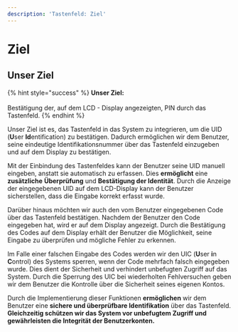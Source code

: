 ```yaml
---
description: 'Tastenfeld: Ziel'
---
```


# Ziel

## Unser Ziel

{% hint style="success" %}
**Unser Ziel:**\
\
Bestätigung der, auf dem LCD - Display angezeigten, PIN durch das Tastenfeld.
{% endhint %}

Unser Ziel ist es, das Tastenfeld in das System zu integrieren, um die UID (**U**ser **Id**entification) zu bestätigen. Dadurch ermöglichen wir dem Benutzer, seine eindeutige Identifikationsnummer über das Tastenfeld einzugeben und auf dem Display zu bestätigen.

Mit der Einbindung des Tastenfeldes kann der Benutzer seine UID manuell eingeben, anstatt sie automatisch zu erfassen. Dies **ermöglicht** eine **zusätzliche** **Überprüfung** und **Bestätigung der Identität**. Durch die Anzeige der eingegebenen UID auf dem LCD-Display kann der Benutzer sicherstellen, dass die Eingabe korrekt erfasst wurde.

Darüber hinaus möchten wir auch den vom Benutzer eingegebenen Code über das Tastenfeld bestätigen. Nachdem der Benutzer den Code eingegeben hat, wird er auf dem Display angezeigt. Durch die Bestätigung des Codes auf dem Display erhält der Benutzer die Möglichkeit, seine Eingabe zu überprüfen und mögliche Fehler zu erkennen.

Im Falle einer falschen Eingabe des Codes werden wir den UIC (**U**ser **i**n **C**ontrol) des Systems sperren, wenn der Code mehrfach falsch eingegeben wurde. Dies dient der Sicherheit und verhindert unbefugten Zugriff auf das System. Durch die Sperrung des UIC bei wiederholten Fehlversuchen geben wir dem Benutzer die Kontrolle über die Sicherheit seines eigenen Kontos.

Durch die Implementierung dieser Funktionen **ermöglichen** wir dem Benutzer eine **sichere und überprüfbare Identifikation** über das Tastenfeld. **Gleichzeitig schützen wir das System vor unbefugtem Zugriff und gewährleisten die Integrität der Benutzerkonten.**
